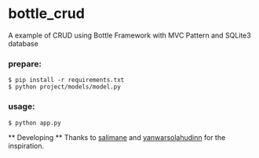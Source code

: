 # bottle_crud
A example of CRUD using Bottle Framework with MVC Pattern and SQLite3 database

### prepare:
```
$ pip install -r requirements.txt
$ python project/models/model.py
```

### usage:
```
$ python app.py
```

** Developing
**
Thanks to <a href="https://github.com/salimane/bottle-mvc">salimane</a> and <a href="https://github.com/yanwarsolahudinn/bottleck">yanwarsolahudinn</a> for the inspiration.
